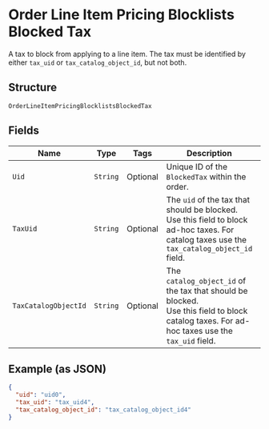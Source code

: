 
# Order Line Item Pricing Blocklists Blocked Tax

A tax to block from applying to a line item. The tax must be
identified by either `tax_uid` or `tax_catalog_object_id`, but not both.

## Structure

`OrderLineItemPricingBlocklistsBlockedTax`

## Fields

| Name | Type | Tags | Description | Getter |
|  --- | --- | --- | --- | --- |
| `Uid` | `String` | Optional | Unique ID of the `BlockedTax` within the order. | String getUid() |
| `TaxUid` | `String` | Optional | The `uid` of the tax that should be blocked. Use this field to block<br>ad-hoc taxes. For catalog taxes use the `tax_catalog_object_id` field. | String getTaxUid() |
| `TaxCatalogObjectId` | `String` | Optional | The `catalog_object_id` of the tax that should be blocked.<br>Use this field to block catalog taxes. For ad-hoc taxes use the<br>`tax_uid` field. | String getTaxCatalogObjectId() |

## Example (as JSON)

```json
{
  "uid": "uid0",
  "tax_uid": "tax_uid4",
  "tax_catalog_object_id": "tax_catalog_object_id4"
}
```

